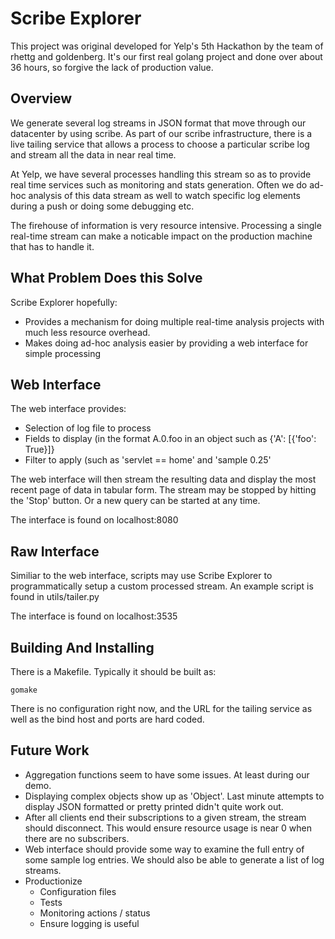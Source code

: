 Scribe Explorer
==============
This project was original developed for Yelp's 5th Hackathon by the team of rhettg and goldenberg. It's our first real golang project and done over about 36 hours, so forgive the lack of production value.

Overview
-----------
We generate several log streams in JSON format that move through our datacenter by using scribe. As part of our scribe infrastructure, there is a live tailing service that allows a process to choose a particular scribe log and stream all the data in near real time.

At Yelp, we have several processes handling this stream so as to provide real time services such as monitoring and stats generation. Often we do ad-hoc analysis of this data stream as well to watch specific log elements during a push or doing some debugging etc.

The firehouse of information is very resource intensive. Processing a single real-time stream can make a noticable impact on the production machine that has to handle it.

What Problem Does this Solve
-----------------------------
Scribe Explorer hopefully:

  * Provides a mechanism for doing multiple real-time analysis projects with much less resource overhead.
  * Makes doing ad-hoc analysis easier by providing a web interface for simple processing


Web Interface
-------------
The web interface provides:

  * Selection of log file to process
  * Fields to display (in the format A.0.foo in an object such as {'A': [{'foo': True}]}
  * Filter to apply (such as 'servlet == home' and 'sample 0.25'

The web interface will then stream the resulting data and display the most recent page of data in tabular form. The stream may be stopped by hitting the 'Stop' button. Or a new query can be started at any time.

The interface is found on localhost:8080

Raw Interface
-------------

Similiar to the web interface, scripts may use Scribe Explorer to programmatically setup a custom processed stream. An example script is found in utils/tailer.py

The interface is found on localhost:3535

Building And Installing
----------------------
There is a Makefile. Typically it should be built as:

    gomake

There is no configuration right now, and the URL for the tailing service as well as the bind host and ports are hard coded.

Future Work
-----------
  * Aggregation functions seem to have some issues. At least during our demo.
  * Displaying complex objects show up as 'Object'. Last minute attempts to display JSON formatted or pretty printed didn't quite work out.
  * After all clients end their subscriptions to a given stream, the stream should disconnect. This would ensure resource usage is near 0 when there are no subscribers.
  * Web interface should provide some way to examine the full entry of some sample log entries. We should also be able to generate a list of log streams.
  * Productionize
    * Configuration files
    * Tests
    * Monitoring actions / status
    * Ensure logging is useful



